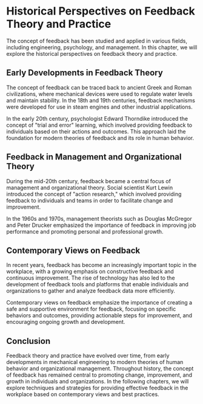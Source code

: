 Historical Perspectives on Feedback Theory and Practice
=============================================================================================================

The concept of feedback has been studied and applied in various fields, including engineering, psychology, and management. In this chapter, we will explore the historical perspectives on feedback theory and practice.

Early Developments in Feedback Theory
-------------------------------------

The concept of feedback can be traced back to ancient Greek and Roman civilizations, where mechanical devices were used to regulate water levels and maintain stability. In the 18th and 19th centuries, feedback mechanisms were developed for use in steam engines and other industrial applications.

In the early 20th century, psychologist Edward Thorndike introduced the concept of "trial and error" learning, which involved providing feedback to individuals based on their actions and outcomes. This approach laid the foundation for modern theories of feedback and its role in human behavior.

Feedback in Management and Organizational Theory
------------------------------------------------

During the mid-20th century, feedback became a central focus of management and organizational theory. Social scientist Kurt Lewin introduced the concept of "action research," which involved providing feedback to individuals and teams in order to facilitate change and improvement.

In the 1960s and 1970s, management theorists such as Douglas McGregor and Peter Drucker emphasized the importance of feedback in improving job performance and promoting personal and professional growth.

Contemporary Views on Feedback
------------------------------

In recent years, feedback has become an increasingly important topic in the workplace, with a growing emphasis on constructive feedback and continuous improvement. The rise of technology has also led to the development of feedback tools and platforms that enable individuals and organizations to gather and analyze feedback data more efficiently.

Contemporary views on feedback emphasize the importance of creating a safe and supportive environment for feedback, focusing on specific behaviors and outcomes, providing actionable steps for improvement, and encouraging ongoing growth and development.

Conclusion
----------

Feedback theory and practice have evolved over time, from early developments in mechanical engineering to modern theories of human behavior and organizational management. Throughout history, the concept of feedback has remained central to promoting change, improvement, and growth in individuals and organizations. In the following chapters, we will explore techniques and strategies for providing effective feedback in the workplace based on contemporary views and best practices.
